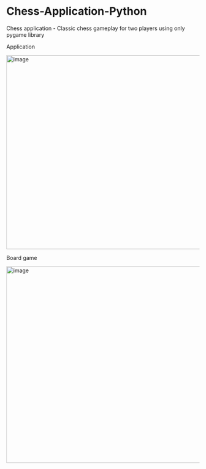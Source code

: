 # Chess-Application-Python
Chess application - Classic chess gameplay for two players using only pygame library

Application 

<img width="506" alt="image" src="https://github.com/user-attachments/assets/cc06a242-07e6-4777-931d-622d01389733">

Board game

<img width="513" alt="image" src="https://github.com/user-attachments/assets/4ca5d201-3c77-496f-a7cf-46a10dc294cf">

